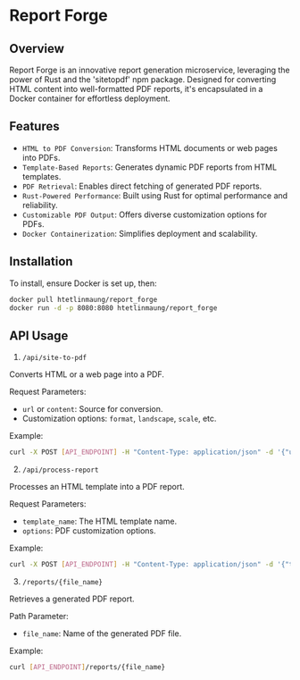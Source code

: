 # Report Forge

## Overview

Report Forge is an innovative report generation microservice, leveraging the power of Rust and the 'sitetopdf' npm package. Designed for converting HTML content into well-formatted PDF reports, it's encapsulated in a Docker container for effortless deployment.

## Features

- `HTML to PDF Conversion`: Transforms HTML documents or web pages into PDFs.
- `Template-Based Reports`: Generates dynamic PDF reports from HTML templates.
- `PDF Retrieval`: Enables direct fetching of generated PDF reports.
- `Rust-Powered Performance`: Built using Rust for optimal performance and reliability.
- `Customizable PDF Output`: Offers diverse customization options for PDFs.
- `Docker Containerization`: Simplifies deployment and scalability.

## Installation

To install, ensure Docker is set up, then:

```bash
docker pull htetlinmaung/report_forge
docker run -d -p 8080:8080 htetlinmaung/report_forge
```

## API Usage

1. `/api/site-to-pdf`

Converts HTML or a web page into a PDF.

Request Parameters:

- `url` or `content`: Source for conversion.
- Customization options: `format`, `landscape`, `scale`, etc.

Example:

```bash
curl -X POST [API_ENDPOINT] -H "Content-Type: application/json" -d '{"url": "http://example.com"}'
```

2. `/api/process-report`

Processes an HTML template into a PDF report.

Request Parameters:

- `template_name`: The HTML template name.
- `options`: PDF customization options.

Example:

```bash
curl -X POST [API_ENDPOINT] -H "Content-Type: application/json" -d '{"template_name": "report_template", "options": {...}}'
```

3. `/reports/{file_name}`

Retrieves a generated PDF report.

Path Parameter:

- `file_name`: Name of the generated PDF file.

Example:

```bash
curl [API_ENDPOINT]/reports/{file_name}
```

